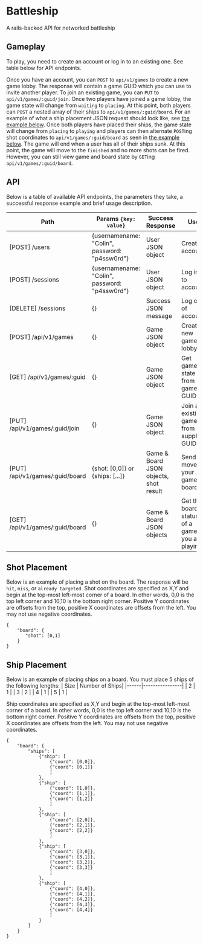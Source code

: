 # Battleship
A rails-backed API for networked battleship

## Gameplay
To play, you need to create an account or log in to an existing one. See table below for API endpoints.

Once you have an account, you can `POST` to `api/v1/games` to create a new game lobby. The response will
contain a game GUID which you can use to invite another player. To join an existing game, you can `PUT` to
`api/v1/games/:guid/join`. Once two players have joined a game lobby, the game state will change from `waiting`
to `placing`. At this point, both players can `POST` a nested array of their ships to `api/v1/games/:guid/board`.
For an example of what a ship placement JSON request should look like, see [the example below](#ship-placement).
Once both players have placed their ships, the game state will change from `placing` to `playing` and players can
then alternate `POST`ing shot coordinates to `api/v1/games/:guid/board` as seen in [the example below](#shot-placement).
The game will end when a user has all of their ships sunk. At this point, the game will move to the `finished` and no more
shots can be fired. However, you can still view game and board state by `GET`ing `api/v1/games/:guid/board`.

## API

Below is a table of available API endpoints, the parameters they take, a successful response example and brief
usage description.

| Path                            | Params `{key: value}`                         | Success Response    | Use   |
|---------------------------------|-----------------------------------------------|---------------------|-------|
| [POST] /users                   | {usernamename: "Colin", password: "p4ssw0rd"} | User JSON object    | Create account |
| [POST] /sessions                | {usernamename: "Colin", password: "p4ssw0rd"} | User JSON object    | Log in to account |
| [DELETE] /sessions              | {}                                            | Success JSON message| Log out of account |
| [POST] /api/v1/games            | {}                                            | Game JSON object    | Create a new game lobby|
| [GET] /api/v1/games/:guid       | {}                                            | Game JSON object    | Get game state from a game GUID|
| [PUT] /api/v1/games/:guid/join  | {}                                            | Game JSON object    | Join an existing game from a supplied GUID
| [PUT] /api/v1/games/:guid/board | {shot: [0,0]} or {ships: [...]}               | Game & Board JSON objects, shot result | Send a move to your game board|
| [GET] /api/v1/games/:guid/board |{}                                             | Game & Board JSON objects | Get the board status of a game you are playing|

## Shot Placement
Below is an example of placing a shot on the board. The response will be `hit`, `miss`, or `already targeted`.
Shot coordinates are specified as X,Y and begin at the top-most left-most corner of a board. In other words,
0,0 is the top left corner and 10,10 is the bottom right corner. Positive Y coordinates are offsets from the top,
positive X coordinates are offsets from the left. You may not use negative coordinates.

```
{
    "board": {
       "shot": [0,1]
    }
}
```

## Ship Placement

Below is an example of placing ships on a board. You must place 5 ships of the following lengths:
| Size | Number of Ships|
|------|----------------|
| 2    | 1              |
| 3    | 2              |
| 4    | 1              |
| 5    | 1              |

Ship coordinates are specified as X,Y and begin at the top-most left-most corner of a board. In other words,
0,0 is the top left corner and 10,10 is the bottom right corner. Positive Y coordinates are offsets from the top,
positive X coordinates are offsets from the left. You may not use negative coordinates.

```
{
    "board": {
        "ships": [
            {"ship": [
                {"coord": [0,0]},
                {"coord": [0,1]}
                ]
            },
            {"ship": [
                {"coord": [1,0]},
                {"coord": [1,1]},
                {"coord": [1,2]}
                ]
            },
            {"ship": [
                {"coord": [2,0]},
                {"coord": [2,1]},
                {"coord": [2,2]}
                ]
            },
            {"ship": [
                {"coord": [3,0]},
                {"coord": [3,1]},
                {"coord": [3,2]},
                {"coord": [3,3]}
                ]
            },
            {"ship": [
                {"coord": [4,0]},
                {"coord": [4,1]},
                {"coord": [4,2]},
                {"coord": [4,3]},
                {"coord": [4,4]}
                ]
            }
        ]
    }
}
```
